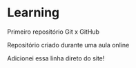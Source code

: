 # Learning
 Primeiro repositório Git x GitHub

 Repositório criado durante uma aula online

Adicionei essa linha direto do site!
